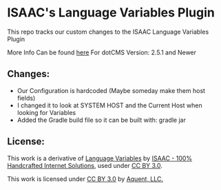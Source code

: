 ISAAC's Language Variables Plugin
======

This repo tracks our custom changes to the ISAAC Language Variables Plugin

More Info Can be found [here](http://geekyplugins.com/dot-cms/language-variables.dot)
For dotCMS Version:  2.5.1 and Newer

Changes:
-----
* Our Configuration is hardcoded (Maybe someday make them host fields)
* I changed it to look at SYSTEM HOST and the Current Host when looking for Variables
* Added the Gradle build file so it can be built with: gradle jar

License:
-----
This work is a derivative of [Language Variables](http://geekyplugins.com/dot-cms/language-variables.dot) by [ISAAC - 100% Handcrafted Internet Solutions](https://www.isaac.nl/), used under [CC BY 3.0](http://creativecommons.org/licenses/by/3.0/).

This work is licensed under [CC BY 3.0](http://creativecommons.org/licenses/by/3.0/) by [Aquent, LLC.](http://aquent.com/)
